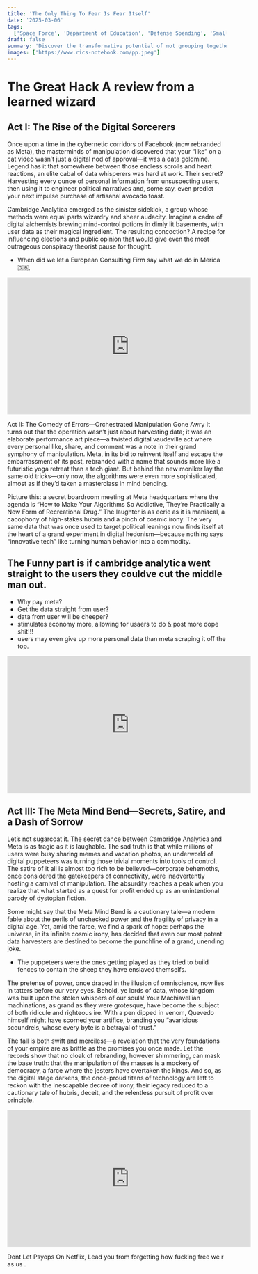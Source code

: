 ```yaml
---
title: 'The Only Thing To Fear Is Fear Itself'
date: '2025-03-06'
tags:
  ['Space Force', 'Department of Education', 'Defense Spending', 'Small Business Incentives', 'Scientific Advancements', 'Global Cooperation']
draft: false
summary: 'Discover the transformative potential of not grouping together all the countries problems into 2 funnels a fucking shit sandwhich or a douche cheeto and not letting netflix docs prime your brain to you believe you are being watched and dont have free will'
images: ['https://www.rics-notebook.com/pp.jpeg']
---
```


# The Great Hack A review from a learned wizard

## Act I: The Rise of the Digital Sorcerers
Once upon a time in the cybernetic corridors of Facebook (now rebranded as Meta), the masterminds of manipulation discovered that your “like” on a cat video wasn’t just a digital nod of approval—it was a data goldmine. Legend has it that somewhere between those endless scrolls and heart reactions, an elite cabal of data whisperers was hard at work. Their secret? Harvesting every ounce of personal information from unsuspecting users, then using it to engineer political narratives and, some say, even predict your next impulse purchase of artisanal avocado toast.

Cambridge Analytica emerged as the sinister sidekick, a group whose methods were equal parts wizardry and sheer audacity. Imagine a cadre of digital alchemists brewing mind-control potions in dimly lit basements, with user data as their magical ingredient. The resulting concoction? A recipe for influencing elections and public opinion that would give even the most outrageous conspiracy theorist pause for thought.

- When did we let a European Consulting Firm say what we do in Merica 🇬🇧, 

<iframe width="560" height="315" src="https://www.youtube.com/embed/2e2F2dsYiFA?si=sQXB_6nlZyTFALUl" title="YouTube video player" frameborder="0" allow="accelerometer; autoplay; clipboard-write; encrypted-media; gyroscope; picture-in-picture; web-share" referrerpolicy="strict-origin-when-cross-origin" allowfullscreen></iframe>

Act II: The Comedy of Errors—Orchestrated Manipulation Gone Awry
It turns out that the operation wasn’t just about harvesting data; it was an elaborate performance art piece—a twisted digital vaudeville act where every personal like, share, and comment was a note in their grand symphony of manipulation. Meta, in its bid to reinvent itself and escape the embarrassment of its past, rebranded with a name that sounds more like a futuristic yoga retreat than a tech giant. But behind the new moniker lay the same old tricks—only now, the algorithms were even more sophisticated, almost as if they’d taken a masterclass in mind bending.

Picture this: a secret boardroom meeting at Meta headquarters where the agenda is “How to Make Your Algorithms So Addictive, They’re Practically a New Form of Recreational Drug.” The laughter is as eerie as it is maniacal, a cacophony of high-stakes hubris and a pinch of cosmic irony. The very same data that was once used to target political leanings now finds itself at the heart of a grand experiment in digital hedonism—because nothing says “innovative tech” like turning human behavior into a commodity.


## The Funny part is if cambridge analytica went straight to the users they couldve cut the middle man out.

- Why pay meta?
- Get the data straight from user?
- data from user will be cheeper?
- stimulates economy more, allowing for usaers to do & post more dope shit!!!
- users may even give up more personal data than meta scraping it off the top.

<iframe width="560" height="315" src="https://www.youtube.com/embed/-S__KDPuJPg?si=gkf714NlYsZTjFIG" title="YouTube video player" frameborder="0" allow="accelerometer; autoplay; clipboard-write; encrypted-media; gyroscope; picture-in-picture; web-share" referrerpolicy="strict-origin-when-cross-origin" allowfullscreen></iframe>


## Act III: The Meta Mind Bend—Secrets, Satire, and a Dash of Sorrow

Let’s not sugarcoat it. The secret dance between Cambridge Analytica and Meta is as tragic as it is laughable. The sad truth is that while millions of users were busy sharing memes and vacation photos, an underworld of digital puppeteers was turning those trivial moments into tools of control. The satire of it all is almost too rich to be believed—corporate behemoths, once considered the gatekeepers of connectivity, were inadvertently hosting a carnival of manipulation. The absurdity reaches a peak when you realize that what started as a quest for profit ended up as an unintentional parody of dystopian fiction.

Some might say that the Meta Mind Bend is a cautionary tale—a modern fable about the perils of unchecked power and the fragility of privacy in a digital age. Yet, amid the farce, we find a spark of hope: perhaps the universe, in its infinite cosmic irony, has decided that even our most potent data harvesters are destined to become the punchline of a grand, unending joke.


- The puppeteers were the ones getting played as they tried to build fences to contain the sheep they have enslaved themselfs.

The pretense of power, once draped in the illusion of omniscience, now lies in tatters before our very eyes.
Behold, ye lords of data, whose kingdom was built upon the stolen whispers of our souls! Your Machiavellian machinations, as grand as they were grotesque, have become the subject of both ridicule and righteous ire. With a pen dipped in venom, Quevedo himself might have scorned your artifice, branding you “avaricious scoundrels, whose every byte is a betrayal of trust.”

The fall is both swift and merciless—a revelation that the very foundations of your empire are as brittle as the promises you once made. Let the records show that no cloak of rebranding, however shimmering, can mask the base truth: that the manipulation of the masses is a mockery of democracy, a farce where the jesters have overtaken the kings. And so, as the digital stage darkens, the once-proud titans of technology are left to reckon with the inescapable decree of irony, their legacy reduced to a cautionary tale of hubris, deceit, and the relentless pursuit of profit over principle.

<iframe width="560" height="315" src="https://www.youtube.com/embed/PgNIqwsWh6w?si=L9IlJVEaeKfk-Nla" title="YouTube video player" frameborder="0" allow="accelerometer; autoplay; clipboard-write; encrypted-media; gyroscope; picture-in-picture; web-share" referrerpolicy="strict-origin-when-cross-origin" allowfullscreen></iframe>


Dont Let Psyops On Netflix, Lead you from forgetting how fucking free we r as us .
